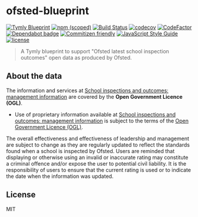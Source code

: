 # ofsted-blueprint
[![Tymly Blueprint](https://img.shields.io/badge/tymly-blueprint-blue.svg)](https://tymly.io/)
[![npm (scoped)](https://img.shields.io/npm/v/@wmfs/ofsted-blueprint.svg)](https://www.npmjs.com/package/@wmfs/ofsted-blueprint)
[![Build Status](https://travis-ci.org/wmfs/ofsted-blueprint.svg?branch=master)](https://travis-ci.org/wmfs/ofsted-blueprint)
[![codecov](https://codecov.io/gh/wmfs/ofsted-blueprint/branch/master/graph/badge.svg)](https://codecov.io/gh/wmfs/ofsted-blueprint)
[![CodeFactor](https://www.codefactor.io/repository/github/wmfs/ofsted-blueprint/badge)](https://www.codefactor.io/repository/github/wmfs/ofsted-blueprint)
[![Dependabot badge](https://img.shields.io/badge/Dependabot-active-brightgreen.svg)](https://dependabot.com/)
[![Commitizen friendly](https://img.shields.io/badge/commitizen-friendly-brightgreen.svg)](http://commitizen.github.io/cz-cli/)
[![JavaScript Style Guide](https://img.shields.io/badge/code_style-standard-brightgreen.svg)](https://standardjs.com)
[![license](https://img.shields.io/github/license/mashape/apistatus.svg)](https://github.com/wmfs/tymly/blob/master/packages/pg-concat/LICENSE)

> A Tymly blueprint to support "Ofsted latest school inspection outcomes" open data as produced by Ofsted.


## About the data

The information and services at [School inspections and outcomes: management information](https://www.gov.uk/government/statistical-data-sets/monthly-management-information-ofsteds-school-inspections-outcomes) are covered by the __Open Government Licence (OGL)__.

* Use of proprietary information available at [School inspections and outcomes: management information](https://www.gov.uk/government/statistical-data-sets/monthly-management-information-ofsteds-school-inspections-outcomes) is subject to the terms of the [Open Government Licence (OGL)](https://www.nationalarchives.gov.uk/doc/open-government-licence/version/).

The overall effectiveness and effectiveness of leadership and management are subject to change as they are regularly updated to reflect the standards found when a school is inspected by Ofsted. Users are reminded that displaying or otherwise using an invalid or inaccurate rating may constitute a criminal offence and/or expose the user to potential civil liability. It is the responsibility of users to ensure that the current rating is used or to indicate the date when the information was updated.

## <a name="license"></a>License

MIT
 
